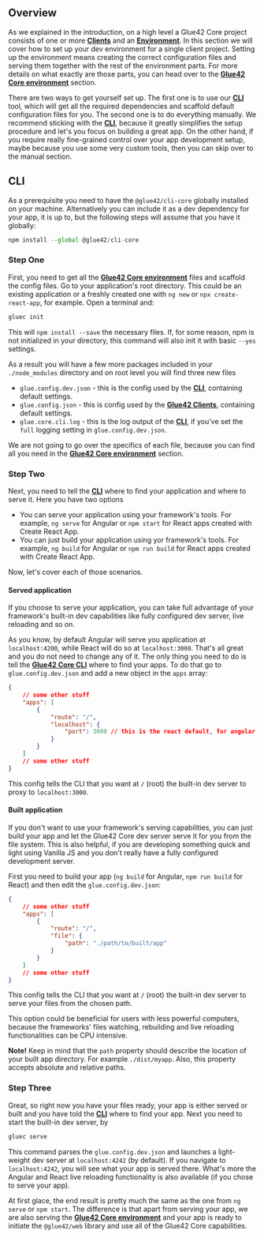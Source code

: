 ## Overview

As we explained in the introduction, on a high level a Glue42 Core project consists of one or more [**Clients**](../../../what-is-glue42-core/core-concepts/glue42-client/index.html) and an [**Environment**](../../../what-is-glue42-core/core-concepts/environment/index.html). In this section we will cover how to set up your dev environment for a single client project. Setting up the environment means creating the correct configuration files and serving them together with the rest of the environment parts. For more details on what exactly are those parts, you can head over to the [**Glue42 Core environment**](../../../what-is-glue42-core/core-concepts/environment/index.html) section.

There are two ways to get yourself set up. The first one is to use our [**CLI**](../../../what-is-glue42-core/core-concepts/cli/index.html) tool, which will get all the required dependencies and scaffold default configuration files for you. The second one is to do everything manually. We recommend sticking with the [**CLI**](../../../what-is-glue42-core/core-concepts/cli/index.html), because it greatly simplifies the setup procedure and let's you focus on building a great app. On the other hand, if you require really fine-grained control over your app development setup, maybe because you use some very custom tools, then you can skip over to the manual section.

## CLI

As a prerequisite you need to have the `@glue42/cli-core` globally installed on your machine. Alternatively you can include it as a dev dependency for your app, it is up to, but the following steps will assume that you have it globally:

```javascript
npm install --global @glue42/cli-core
```

### Step One

First, you need to get all the [**Glue42 Core environment**](../../../what-is-glue42-core/core-concepts/environment/index.html) files and scaffold the config files. Go to your application's root directory. This could be an existing application or a freshly created one with `ng new` or `npx create-react-app`, for example. Open a terminal and:

```javascript
gluec init
```

This will `npm install --save` the necessary files. If, for some reason, npm is not initialized in your directory, this command will also init it with basic `--yes` settings. 

As a result you will have a few more packages included in your `./node_modules` directory and on root level you will find three new files
- `glue.config.dev.json` - this is the config used by the [**CLI**](../../../what-is-glue42-core/core-concepts/cli/index.html), containing default settings.
- `glue.config.json` - this is config used by the [**Glue42 Clients**](../../../what-is-glue42-core/core-concepts/glue42-client/index.html), containing default settings.
- `glue.core.cli.log` - this is the log output of the [**CLI**](../../../what-is-glue42-core/core-concepts/cli/index.html), if you've set the `full` logging setting in `glue.config.dev.json`.

We are not going to go over the specifics of each file, because you can find all you need in the [**Glue42 Core environment**](../../../what-is-glue42-core/core-concepts/environment/index.html) section.

### Step Two

Next, you need to tell the [**CLI**](../../../what-is-glue42-core/core-concepts/cli/index.html) where to find your application and where to serve it. Here you have two options
- You can serve your application using your framework's tools. For example, `ng serve` for Angular or `npm start` for React apps created with Create React App.
- You can just build your application using yor framework's tools. For example, `ng build` for Angular or `npm run build` for React apps created with Create React App.

Now, let's cover each of those scenarios.

#### Served application

If you choose to serve your application, you can take full advantage of your framework's built-in dev capabilities like fully configured dev server, live reloading and so on.

As you know, by default Angular will serve you application at `localhost:4200`, while React will do so at `localhost:3000`. That's all great and you do not need to change any of it. The only thing you need to do is tell the [**Glue42 Core CLI**](../../../what-is-glue42-core/core-concepts/cli/index.html) where to find your apps. To do that go to `glue.config.dev.json` and add a new object in the `apps` array:

```json
{
    // some other stuff
    "apps": [
        {
            "route": "/",
            "localhost": {
                "port": 3000 // this is the react default, for angular default change it to 4200
            }
        }
    ]
    // some other stuff
}
```

This config tells the CLI that you want at `/` (root) the built-in dev server to proxy to `localhost:3000`.

#### Built application

If you don't want to use your framework's serving capabilities, you can just build your app and let the Glue42 Core dev server serve it for you from the file system. This is also helpful, if you are developing something quick and light using Vanilla JS and you don't really have a fully configured development server.

First you need to build your app (`ng build` for Angular, `npm run build` for React) and then edit the `glue.config.dev.json`:

```json
{
    // some other stuff
    "apps": [
        {
            "route": "/",
            "file": {
                "path": "./path/to/built/app"
            }
        }
    ]
    // some other stuff
}
```

This config tells the CLI that you want at `/` (root) the built-in dev server to serve your files from the chosen path.

This option could be beneficial for users with less powerful computers, because the frameworks' files watching, rebuilding and live reloading functionalities can be CPU intensive.

**Note!** Keep in mind that the `path` property should describe the location of your built app directory. For example `./dist/myapp`. Also, this property accepts absolute and relative paths.

### Step Three

Great, so right now you have your files ready, your app is either served or built and you have told the [**CLI**](../../../what-is-glue42-core/core-concepts/cli/index.html) where to find your app. Next you need to start the built-in dev server, by

```javascript
gluec serve
```

This command parses the `glue.config.dev.json` and launches a light-weight dev server at `localhost:4242` (by default). If you navigate to `localhost:4242`, you will see what your app is served there. What's more the Angular and React live reloading functionality is also available (if you chose to serve your app).

At first glace, the end result is pretty much the same as the one from `ng serve` or `npm start`. The difference is that apart from serving your app, we are also serving the [**Glue42 Core environment**](../../../what-is-glue42-core/core-concepts/environment/index.html) and your app is ready to initiate the `@glue42/web` library and use all of the Glue42 Core capabilities.
